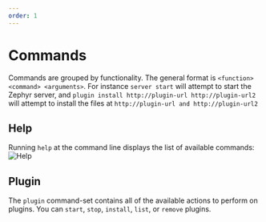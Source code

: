 ```yaml
---
order: 1
---
```


# Commands
Commands are grouped by functionality.  The general format is `<function> <command> <arguments>`.  For instance `server start` will
attempt to start the Zephyr server, and `plugin install http://plugin-url http://plugin-url2` will attempt to install the files
at `http://plugin-url and http://plugin-url2`

## Help
Running `help` at the command line displays the list of available commands:
![Help](./img/help.png)

## Plugin
The `plugin` command-set contains all of the available actions to perform on plugins.  You can `start`, `stop`, `install`, `list`, or `remove` plugins.







